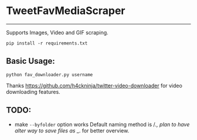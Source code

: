 # TweetFavMediaScraper
---
Supports Images, Video and GIF scraping.

`pip install -r requirements.txt`
## Basic Usage:
`python fav_downloader.py username`

Thanks https://github.com/h4ckninja/twitter-video-downloader for video downloading features.

## TODO:
- make `--byfolder` option works
Default naming method is <username>/<tweetid>_<order>.<extension>,
plan to have alter way to save files as <username>_<tweetid>_<order>.<extension> for better overview.
